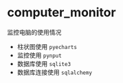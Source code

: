 # computer_monitor

监控电脑的使用情况

- 柱状图使用 `pyecharts`
- 监控使用 `pynput`
- 数据库使用 `sqlite3`
- 数据库连接使用 `sqlalchemy`